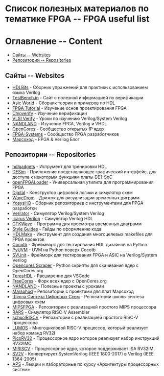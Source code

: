 # Список полезных материалов по тематике FPGA -- FPGA useful list

# Оглавление -- Content

* [Сайты -- Websites](#Сайты----Websites)
* [Репозитории -- Repositories](#Репозитории----Repositories)

## Сайты -- Websites

* [HDLBits](https://hdlbits.01xz.net/wiki/Main_Page) - Сборник упражнений для практики с использованием языка Verilog
* [TestBench.in](https://testbench.in) - Сайт с полезной информацией по верификации
* [Asic World](https://www.asic-world.com) - Сборник теории и примеров по HDL
* [FPGA Tutorial](https://fpgatutorial.com) - Изучение основ проектирования FPGA
* [Chipverify](https://www.chipverify.com) - Изучение верификации
* [VLSI Verify](https://vlsiverify.com) - Уроки по изучению Verilog/System Verilog
* [NANDLAND](https://nandland.com) - Изучение FPGA, Verilog и VHDL
* [OpenCores](https://opencores.org) - Сообщество открытых IP ядер
* [FPGA-Systems](https://fpga-systems.ru) - Cообщество FPGA разработчиков
* [Марсоход](https://marsohod.org) - FPGA & Verilog Блог

## Репозитории -- Repositories

* [hdlgadgets](https://github.com/FPGA-InsideOut/hdlgadgets) - Иструмент для тренировки HDL
* [DESim](https://github.com/fpgacademy/DESim) - Приложение представляющее графический интерфейс, для доступа к некоторым функциям платы DE1-SoC
* [openFPGALoader](https://github.com/trabucayre/openFPGALoader) - Универсальная утилита для программирования FPGA
* [Digital](https://github.com/hneemann/Digital) - Конструктор цифровой логики и симулятор схем
* [WaveDrom](https://github.com/wavedrom/wavedrom) - Движок для визуализации временных диграмм
* [YosysHQ](https://github.com/YosysHQ) - Сборник репозиториев с инструментами для FPGA разработки
* [Verilator](https://github.com/verilator/verilator) - Симулятор Verilog/System Verilog
* [Icarus Verilog](https://github.com/steveicarus/iverilog) - Симулятор Verilog HDL
* [GTKWave](https://github.com/gtkwave/gtkwave) - Программа для просмотра временных диаграмм
* [Style Guides](https://github.com/lowRISC/style-guides) - Гайды по оформлению кода
* [HDLMake](https://github.com/HDLMake/hdl-make) - Инструмент для создания многоцелевых makefiles для FPGA проектов
* [Cocotb](https://github.com/cocotb/cocotb) - Фреймворк для тестирования HDL дизайнов на Python
* [PyUVM](https://github.com/pyuvm/pyuvm) - UVM на Python поверх Cocotb
* [SVUnit](https://github.com/svunit/svunit) - Фрейморк для тестирования FPGA и ASIC на Verilog/System Verilog
* [Opencores Scraper](https://github.com/fabriziotappero/opencores-scraper) - Python скрипты для скачивания ядер с OpenCores.org
* [TerosHDL](https://github.com/TerosTechnology/vscode-terosHDL) - Расширение для VSCode
* [FreeCores](https://github.com/freecores) - Форк всех ядер с OpenCores.org
* [NANDLAND](https://github.com/nandland) - Полезные проекты с уроками
* [Marsohod](https://github.com/marsohod4you) - Репозитории с проектами для плат Марсоход
* [Школа Синтеза Цифровых Схем](https://github.com/chipdesignschool) - Репозитории школы синтеза цифровых схем
* [MIPSFPGA](https://github.com/MIPSfpga/schoolMIPS) - Репозитории с реализацией простого MIPS процессора
* [RARS](https://github.com/TheThirdOne/rars.git) - Симулятор RISC-V Assembler
* [schoolRISCV](https://github.com/zhelnio/schoolRISCV.git) - Репозитории с реализацией простого RISC-V процессора
* [LUMOS](https://github.com/IUST-Computer-Organization/LUMOS.git) - Многоцикловой RISC-V процессор, который реализует набор команд RV32I
* [PicoRV32](https://github.com/YosysHQ/picorv32.git) - Процессорное ядро которое реализует набор инструкций RV32IMC
* [MIRISCV](https://github.com/MPSU/MIRISCV.git) - Процессорное ядро, которое поддерживает ISA RV32IM.
* [SV2V](https://github.com/zachjs/sv2v.git) - Конвертирует SystemVerilog (IEEE 1800-2017) в Verilog (IEEE 1364-2005)
* [APS](https://github.com/MPSU/APS.git) - Лекции и лабораторные по курсу «Архитектуры процессорных систем»
